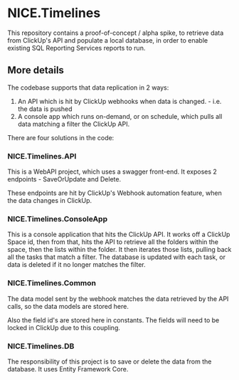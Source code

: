 # NICE.Timelines
This repository contains a proof-of-concept / alpha spike, to retrieve data from ClickUp's API and populate a local database, in order to enable existing SQL Reporting Services reports to run.


## More details
The codebase supports that data replication in 2 ways:

1. An API which is hit by ClickUp webhooks when data is changed. - i.e. the data is pushed
2. A console app which runs on-demand, or on schedule, which pulls all data matching a filter the ClickUp API.


There are four solutions in the code:

### NICE.Timelines.API

This is a WebAPI project, which uses a swagger front-end. It exposes 2 endpoints - SaveOrUpdate and Delete.

These endpoints are hit by ClickUp's Webhook automation feature, when the data changes in ClickUp. 

### NICE.Timelines.ConsoleApp

This is a console application that hits the ClickUp API. It works off a ClickUp Space id, then from that, hits the API to retrieve all the folders within the space, then the lists within the folder.
It then iterates those lists, pulling back all the tasks that match a filter. The database is updated with each task, or data is deleted if it no longer matches the filter.

### NICE.Timelines.Common

The data model sent by the webhook matches the data retrieved by the API calls, so the data models are stored here.

Also the field id's are stored here in constants. The fields will need to be locked in ClickUp due to this coupling.

### NICE.Timelines.DB

The responsibility of this project is to save or delete the data from the database. It uses Entity Framework Core.




